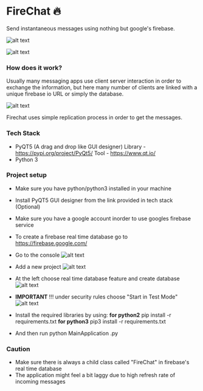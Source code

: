 # FireChat 🔥

Send instantaneous messages using nothing but google's firebase.

![alt text](https://github.com/Santhoshlm10/FireChat-Python/tree/main/FireChat/images/MainApp1.png?raw=true)

![alt text](https://github.com/Santhoshlm10/FireChat-Python/tree/main/FireChat/images/MainApp2.png?raw=true)






### How does it work?
Usually many messaging apps use client server interaction in order to exchange the information, but here many number of clients are linked with a unique firebase io URL or simply the database.

![alt text](https://github.com/Santhoshlm10/FireChat-Python/tree/main/FireChat/images/Structure.png?raw=true)

Firechat uses simple replication process in order to get the messages.



### Tech Stack
- PyQT5 (A drag and drop like GUI designer)
   Library - https://pypi.org/project/PyQt5/
   Tool - https://www.qt.io/
- Python 3

### Project setup
- Make sure you have python/python3 installed in your machine
- Install PyQT5 GUI designer from the link provided in tech stack (Optional)
- Make sure you have a google account inorder to use googles firebase service
- To create a firebase real time database go to https://firebase.google.com/ 
- Go to the console
![alt text](https://github.com/Santhoshlm10/FireChat-Python/tree/main/FireChat/images/Firebase1.png?raw=true)

- Add a new project 
![alt text](https://github.com/Santhoshlm10/FireChat-Python/tree/main/FireChat/images/Firebase2.png?raw=true)

- At the left choose real time database feature and create database
![alt text](https://github.com/Santhoshlm10/FireChat-Python/tree/main/FireChat/images/Firebase3.png?raw=true)


-  **IMPORTANT** !!!  under security rules choose "Start in Test Mode"
![alt text](https://github.com/Santhoshlm10/FireChat-Python/tree/main/FireChat/images/Firebase4.png?raw=true)


- Install the required libraries by using: 
				**for python2**
				pip install -r requirements.txt
				**for python3** 
				pip3 install -r requirements.txt
- And then run python MainApplication .py 

### Caution
- Make sure there is always a child class called "FireChat" in firebase's real time database
- The application might feel a bit laggy due to high refresh rate of incoming messages

